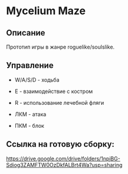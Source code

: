 ﻿# Mycelium Maze
## Описание
Прототип игры в жанре roguelike/soulslike.
## Управление
- W/A/S/D - ходьба

- E - взаимодействие с костром

- R - использование лечебной фляги

- ЛКМ - атака

- ПКМ - блок
## Ссылка на готовую сборку: 
https://drive.google.com/drive/folders/1npjBG-Sdiog3ZAMFTW0OzDkfALBrt4Wa?usp=sharing